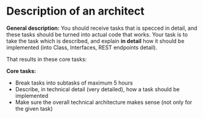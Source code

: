 Description of an architect
================================

**General description:**
You should receive tasks that is specced in detail, and these tasks should be turned into actual code that works. Your task is to take the task which is described, and explain **in detail** how it should be implemented (into Class, Interfaces, REST endpoints detail).

That results in these core tasks:

**Core tasks:**

- Break tasks into subtasks of maximum 5 hours
- Describe, in technical detail (very detailed), how a task should be implemented
- Make sure the overall technical architecture makes sense (not only for the given task)

